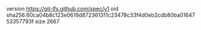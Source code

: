 version https://git-lfs.github.com/spec/v1
oid sha256:60ca04b8c123e0619d872361311c23478c33f4d0eb2cdb80ba0164753357793f
size 2667
